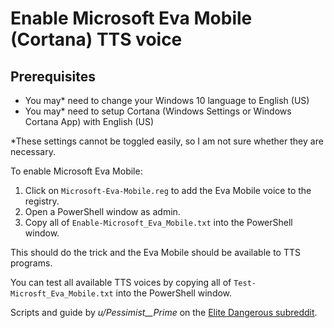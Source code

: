 # Enable Microsoft Eva Mobile (Cortana) TTS voice 

## Prerequisites

* You may* need to change your Windows 10 language to English (US)
* You may* need to setup Cortana (Windows Settings or Windows Cortana App) with English (US)

*These settings cannot be toggled easily, so I am not sure whether they are necessary. 

To enable Microsoft Eva Mobile: 

1. Click on `Microsoft-Eva-Mobile.reg` to add the Eva Mobile voice to the registry.
2. Open a PowerShell window as admin.
3. Copy all of `Enable-Microsoft_Eva_Mobile.txt` into the PowerShell window.

This should do the trick and the Eva Mobile should be available to TTS programs. 

You can test all available TTS voices by copying all of `Test-Microsft_Eva_Mobile.txt` into the PowerShell window. 

Scripts and guide by *u/Pessimist__Prime* on the [Elite Dangerous subreddit](https://www.reddit.com/r/EliteDangerous/comments/5d02vv/if_you_use_voiceattack_eddi_or_any_other/). 